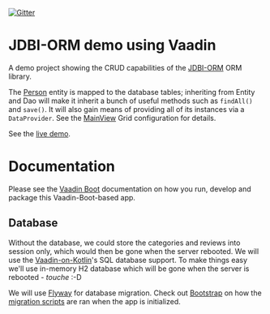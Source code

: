 [![Gitter](https://badges.gitter.im/Join%20Chat.svg)](https://gitter.im/vaadin-flow/Lobby#?utm_source=badge&utm_medium=badge&utm_campaign=pr-badge)

# JDBI-ORM demo using Vaadin

A demo project showing the CRUD capabilities of the [JDBI-ORM](https://gitlab.com/mvysny/jdbi-orm)
ORM library.

The [Person](src/main/java/com/vaadin/starter/skeleton/Person.java)
entity is mapped to the database tables; inheriting from Entity and Dao
will make it inherit a bunch of useful methods such as `findAll()` and `save()`. It will also gain means of
providing all of its instances via a `DataProvider`. See the [MainView](src/main/java/com/vaadin/starter/skeleton/MainView.java)
Grid configuration for details.

See the [live demo](https://v-herd.eu/jdbi-orm-vaadin-crud-demo/).

# Documentation

Please see the [Vaadin Boot](https://github.com/mvysny/vaadin-boot#preparing-environment) documentation
on how you run, develop and package this Vaadin-Boot-based app.

## Database

Without the database, we could store the categories and reviews into session only, which would then be gone when the server rebooted.
We will use the [Vaadin-on-Kotlin](http://vaadinonkotlin.eu/)'s SQL database support. To make things easy we'll
use in-memory H2 database which will be gone when the server is rebooted - *touche* :-D

We will use [Flyway](https://flywaydb.org/) for database migration. Check out [Bootstrap](src/main/java/com/vaadin/starter/skeleton/Bootstrap.java)
on how the [migration scripts](src/main/resources/db/migration) are ran when the app is initialized.
